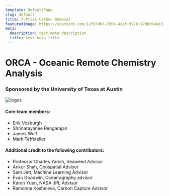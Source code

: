 ```yaml
---
template: DefaultPage
slug: default
title: X-Prize Carbon Removal
featuredImage: https://ucarecdn.com/11f07d67-705a-4caf-9978-97dbd64ee31a/
meta:
  description: test meta description
  title: test meta title
---
```

# ORCA - Oceanic Remote Chemistry Analysis

### Sponsored by the University of Texas at Austin

![logos](https://ucarecdn.com/29807e8e-3817-43a5-bc95-0ae8a0749ea8/ "Orca UT Logo")



#### Core team members:

* Erik Vosburgh
* Shrinarayanee Rengarajan
* James Wolf
* Mark Teffeteller

#### Additional credit to the following contributors:

* Professor Charles Yarish, Seaweed Advisor
* Ankur Shah, Geospatial Advisor
* Sam Jett, Machine Learning Advisor
* Evan Goodwin, Oceanography advisor
* Karen Yuen, NASA JPL Advisor
* Ramonna Kosheleva, Carbon Capture Advisor